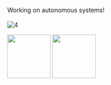 Working on autonomous systems!
<br />
<br />
![4](https://github.com/winstxnhdw/AutoCarROS/blob/master/screenshots/4.gif?raw=true)
<p float="left">
  <img src="https://github.com/winstxnhdw/AutoCarROS/blob/master/screenshots/3.gif?raw=true" width="100" />
  <img src="https://github.com/winstxnhdw/AutoCarROS/blob/master/screenshots/4.gif?raw=true" width="100" /> 
</p>

